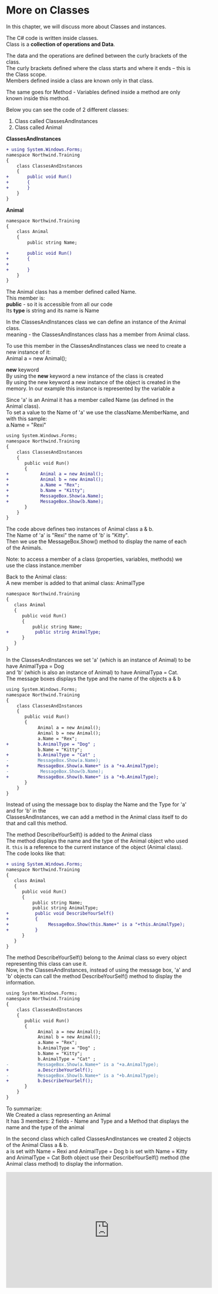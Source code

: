 ﻿# More on Classes
In this chapter, we will discuss more about Classes and instances.  

The C# code is written inside classes.  
Class is a **collection of operations and Data**.  

The data and the operations are defined between the curly brackets of the class.  
The curly brackets defined where the class starts and where it ends – this is the Class scope.  
Members defined inside a class are known only in that class.  

The same goes for Method - Variables defined inside a method are only known inside this method.



Below you can see the code of 2 different classes: 
1. Class called ClassesAndInstances
2. Class called Animal 

**ClassesAndInstances**
```diff
+ using System.Windows.Forms;
namespace Northwind.Training
{
    class ClassesAndInstances
    {
+       public void Run()
+       {
+       }     
    }
}
```


**Animal**  
```diff
namespace Northwind.Training
{
    class Animal
    {
        public string Name;

+       public void Run()
+       {
+           
+       }     
    }
}
```

The Animal class has a member defined called Name.  
This member is:  
**public** -  so it is accessible from all our code  
Its **type** is string
and its name is Name  


In the ClassesAndInstances class we can define an instance of the Animal class.  
meaning - the ClassesAndInstances class has a member from Animal class.  

To use this member in the ClassesAndInstances class we need to create a new instance of it:  
Animal a = new Animal();  

**new** keyword  
By using the **new** keyword a new instance of the class is created  
By using the new keyword a new instance of the object is created in the memory.
In our example this instance is represented by the variable a  
 
Since 'a' is an Animal it has a member called Name (as defined in the Animal class).  
To set a value to the Name of 'a' we use the className.MemberName, and with this sample:  
a.Name = "Rexi"




```diff
using System.Windows.Forms;
namespace Northwind.Training
{
    class ClassesAndInstances
    {
       public void Run()
       {
+            Animal a = new Animal();
+            Animal b = new Animal();
+            a.Name = "Rex";
+            b.Name = "Kitty";
+            MessageBox.Show(a.Name); 
+            MessageBox.Show(b.Name); 
       }     
    }
}
```


The code above defines two instances of Animal class a & b.  
The Name of 'a' is "Rexi" the name of 'b' is "Kitty".  
Then we use the MessageBox.Show() method to display the name of each of the Animals.

Note: to access a member of a class (properties, variables, methods) we use the class instance.member 




Back to the Animal class:  
A new member is added to that animal class: AnimalType


 ```diff
namespace Northwind.Training
{
    class Animal
    {
       public void Run()
       {
           public string Name;
+          public string AnimalType;
       }     
    }
}
```


In the ClassesAndInstances we set 'a' (which is an instance of Animal) to be have AnimalTypa = Dog  
and 'b'  (which is also an instance of Animal) to have AnimalTypa = Cat.  
The message boxes displays the type and the name of the objects a & b


```diff
using System.Windows.Forms;
namespace Northwind.Training
{
    class ClassesAndInstances
    {
       public void Run()
       {
            Animal a = new Animal();
            Animal b = new Animal();
            a.Name = "Rex";
+           b.AnimalType = "Dog" ;
            b.Name = "Kitty";
+           b.AnimalType = "Cat" ;
-           MessageBox.Show(a.Name); 
+           MessageBox.Show(a.Name+" is a "+a.AnimalType); 
-            MessageBox.Show(b.Name); 
+           MessageBox.Show(b.Name+" is a "+b.AnimalType); 
       }     
    }
}
```


Instead of using the message box to display the Name and the Type for 'a' and for 'b' in the  
ClassesAndInstances, we can add a method in the Animal class itself to do that and call this method. 

The method DescribeYourSelf() is added to the Animal class  
The method displays the name and the type of the Animal object who used it.
`this` is a reference to the current instance of the object (Animal class).  
 The code looks like that:  

 ```diff
+ using System.Windows.Forms;
namespace Northwind.Training
{
    class Animal
    {
       public void Run()
       {
           public string Name;
           public string AnimalType;
+          public void DescribeYourSelf()
+          {
+               MessageBox.Show(this.Name+" is a "+this.AnimalType); 
+          }  
       }     
    }
}
```


The method DescribeYourSelf() belong to the Animal class so every object representing this class can use it.  
Now, in the ClassesAndInstances, instead of using the message box, 'a' and 'b' objects can call the method DescribeYourSelf() method to display the information.  



```diff
using System.Windows.Forms;
namespace Northwind.Training
{
    class ClassesAndInstances
    {
       public void Run() 
       {
            Animal a = new Animal();
            Animal b = new Animal();
            a.Name = "Rex";
            b.AnimalType = "Dog" ;
            b.Name = "Kitty";
            b.AnimalType = "Cat" ;
-           MessageBox.Show(a.Name+" is a "+a.AnimalType); 
+           a.DescribeYourSelf();
-           MessageBox.Show(b.Name+" is a "+b.AnimalType); 
+           b.DescribeYourSelf();
       }     
    }
}
```

To summarize:  
We Created a class representing an Animal  
It has 3 members:
2 fields - Name and Type and a Method that displays the name and the type of the animal  

In the second class which called ClassesAndInstances we created 2 objects of the Animal Class a & b.  
a is set with Name = Rexi and AnimalType = Dog
b is set with Name = Kitty and AnimalType = Cat
Both object use their DescribeYourSelf() method (the Animal class method) to display the information.


<iframe width="560" height="315" src="https://www.youtube.com/embed/v6wbQgPYwU0?list=PL1DEQjXG2xnKI3TL-gsy91eXbh3ytOt6h" frameborder="0" allowfullscreen></iframe>
